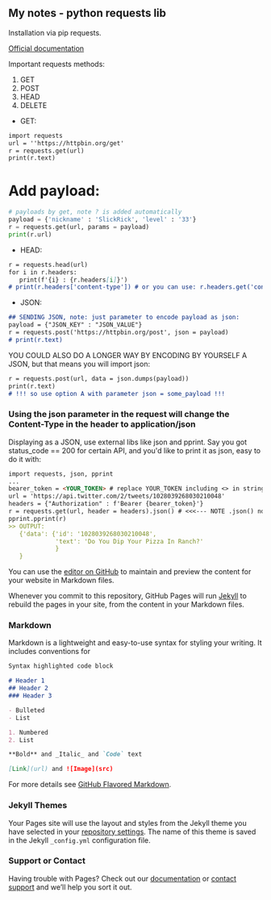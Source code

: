 ## My notes - python requests lib

Installation via pip requests.

[Official documentation](https://requests.readthedocs.io/)

Important requests methods:
1. GET
2. POST
3. HEAD
4. DELETE

- GET:
```markdown
import requests
url = ''https://httpbin.org/get'
r = requests.get(url)
print(r.text)
```
# Add payload:
```python
# payloads by get, note ? is added automatically
payload = {'nickname' : 'SlickRick', 'level' : '33'}
r = requests.get(url, params = payload)
print(r.url)
```
- HEAD:
```markdown
r = requests.head(url)
for i in r.headers:
   print(f'{i} : {r.headers[i]}')
# print(r.headers['content-type']) # or you can use: r.headers.get('content-type')
```

- JSON:
```markdown
## SENDING JSON, note: just parameter to encode payload as json:
payload = {"JSON_KEY" : "JSON_VALUE"}
r = requests.post('https://httpbin.org/post', json = payload)
# print(r.text)
```
YOU COULD ALSO DO A LONGER WAY BY ENCODING BY YOURSELF A JSON, but that means you will import json:
```markdown
r = requests.post(url, data = json.dumps(payload))
print(r.text)
# !!! so use option A with parameter json = some_payload !!!
```
### Using the json parameter in the request will change the Content-Type in the header to application/json

Displaying as a JSON, use external libs like json and pprint. Say you got status_code == 200 for certain API, and you'd like to print it as json, easy to do it with:
```markdown
import requests, json, pprint
...
bearer_token = <YOUR_TOKEN> # replace YOUR_TOKEN including <> in string, ex: "123xczj43"
url = 'https://api.twitter.com/2/tweets/1028039268030210048'
headers = {"Authorization" : f'Bearer {bearer_token}'}
r = requests.get(url, header = headers).json() # <<<--- NOTE .json() now it is using external lib json
pprint.pprint(r)
>> OUTPUT:
   {'data': {'id': '1028039268030210048',
             'text': 'Do You Dip Your Pizza In Ranch?'
             }
   }
```






You can use the [editor on GitHub](https://github.com/trolling-on-the-Moon/web_one/edit/gh-pages/index.md) to maintain and preview the content for your website in Markdown files.

Whenever you commit to this repository, GitHub Pages will run [Jekyll](https://jekyllrb.com/) to rebuild the pages in your site, from the content in your Markdown files.

### Markdown

Markdown is a lightweight and easy-to-use syntax for styling your writing. It includes conventions for

```markdown
Syntax highlighted code block

# Header 1
## Header 2
### Header 3

- Bulleted
- List

1. Numbered
2. List

**Bold** and _Italic_ and `Code` text

[Link](url) and ![Image](src)
```

For more details see [GitHub Flavored Markdown](https://guides.github.com/features/mastering-markdown/).

### Jekyll Themes

Your Pages site will use the layout and styles from the Jekyll theme you have selected in your [repository settings](https://github.com/trolling-on-the-Moon/web_one/settings). The name of this theme is saved in the Jekyll `_config.yml` configuration file.

### Support or Contact

Having trouble with Pages? Check out our [documentation](https://docs.github.com/categories/github-pages-basics/) or [contact support](https://github.com/contact) and we’ll help you sort it out.
